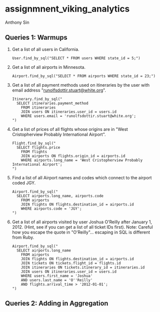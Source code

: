 # assignmnent_viking_analytics

Anthony Sin

## Queries 1: Warmups

1. Get a list of all users in California.

    ```
    User.find_by_sql("SELECT * FROM users WHERE state_id = 5;")
    ```
2. Get a list of all airports in Minnesota.

    ```
    Airport.find_by_sql("SELECT * FROM airports WHERE state_id = 23;") 
    ```
3. Get a list of all payment methods used on itineraries by the user with email address "runolfsdottir.stuart@white.org".

    ```
    Itinerary.find_by_sql("
      SELECT itineraries.payment_method 
        FROM itineraries 
        JOIN users ON itineraries.user_id = users.id
        WHERE users.email = 'runolfsdottir.stuart@white.org';
    ")
    ```
4. Get a list of prices of all flights whose origins are in "West Cristopherview Probably International Airport".

    ```
    Flight.find_by_sql("
      SELECT flights.price 
        FROM flights
        JOIN airports ON flights.origin_id = airports.id
        WHERE airports.long_name = 'West Cristopherview Probably International Airport';
    ")
    ```
5. Find a list of all Airport names and codes which connect to the airport coded JGY.

    ```
    Airport.find_by_sql("
      SELECT airports.long_name, airports.code
        FROM airports
        JOIN flights ON flights.destination_id = airports.id
        WHERE airports.code = 'JGY';
    ")
    ```
6. Get a list of all airports visited by user Joshua O'Reilly after January 1, 2012. (Hint, see if you can get a list of all ticket IDs first). Note: Careful how you escape the quote in "O'Reilly"... escaping in SQL is different from Ruby.

    ```
    Airport.find_by_sql("
      SELECT airports.long_name
        FROM airports
        JOIN flights ON flights.destination_id = airports.id
        JOIN tickets ON tickets.flight_id = flights.id
        JOIN itineraries ON tickets.itinerary_id = itineraries.id
        JOIN users ON itineraries.user_id = users.id
        WHERE users.first_name = 'Joshua' 
        AND users.last_name = 'O''Reilly' 
        AND flights.arrival_time > '2012-01-01';
    ")
    ```

## Queries 2: Adding in Aggregation

